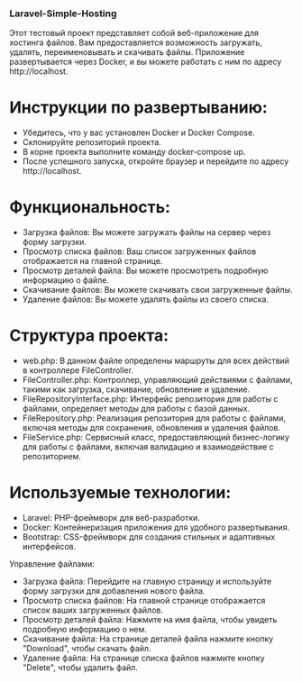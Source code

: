 ### Laravel-Simple-Hosting

Этот тестовый проект представляет собой веб-приложение для хостинга файлов. Вам предоставляется возможность загружать, удалять, переименовывать и скачивать файлы. Приложение развертывается через Docker, и вы можете работать с ним по адресу http://localhost.

# Инструкции по развертыванию:

- Убедитесь, что у вас установлен Docker и Docker Compose.
- Склонируйте репозиторий проекта.
- В корне проекта выполните команду docker-compose up.
- После успешного запуска, откройте браузер и перейдите по адресу http://localhost.

# Функциональность:

- Загрузка файлов: Вы можете загружать файлы на сервер через форму загрузки.
- Просмотр списка файлов: Ваш список загруженных файлов отображается на главной странице.
- Просмотр деталей файла: Вы можете просмотреть подробную информацию о файле.
- Скачивание файлов: Вы можете скачивать свои загруженные файлы.
- Удаление файлов: Вы можете удалять файлы из своего списка.

# Структура проекта:

- web.php: В данном файле определены маршруты для всех действий в контроллере FileController.
- FileController.php: Контроллер, управляющий действиями с файлами, такими как загрузка, скачивание, обновление и удаление.
- FileRepositoryInterface.php: Интерфейс репозитория для работы с файлами, определяет методы для работы с базой данных.
- FileRepository.php: Реализация репозитория для работы с файлами, включая методы для сохранения, обновления и удаления файлов.
- FileService.php: Сервисный класс, предоставляющий бизнес-логику для работы с файлами, включая валидацию и взаимодействие с репозиторием.

# Используемые технологии:

- Laravel: PHP-фреймворк для веб-разработки.
- Docker: Контейнеризация приложения для удобного развертывания.
- Bootstrap: CSS-фреймворк для создания стильных и адаптивных интерфейсов.

Управление файлами:
- Загрузка файла: Перейдите на главную страницу и используйте форму загрузки для добавления нового файла.
- Просмотр списка файлов: На главной странице отображается список ваших загруженных файлов.
- Просмотр деталей файла: Нажмите на имя файла, чтобы увидеть подробную информацию о нем.
- Скачивание файла: На странице деталей файла нажмите кнопку "Download", чтобы скачать файл.
- Удаление файла: На странице списка файлов нажмите кнопку "Delete", чтобы удалить файл.
